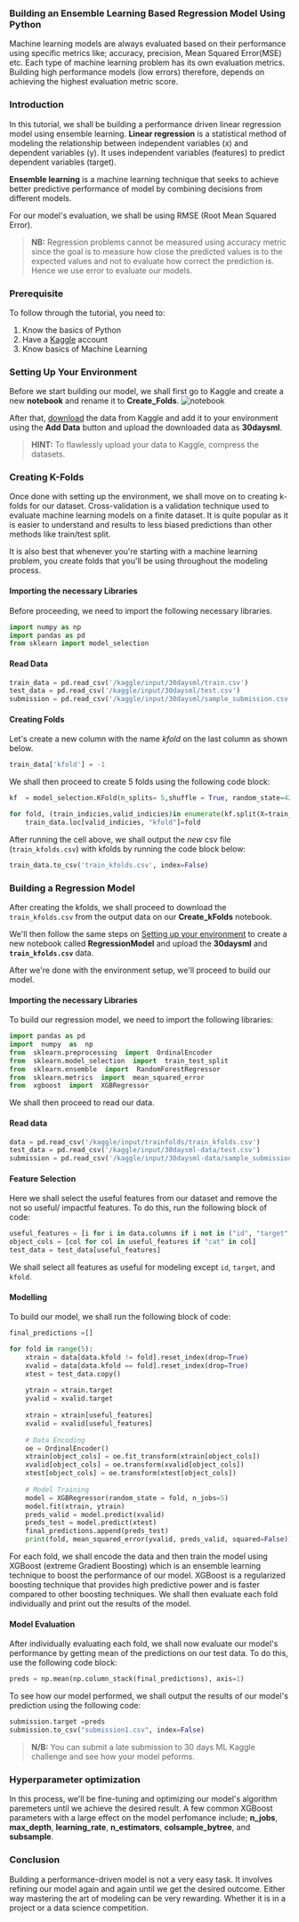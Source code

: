 ﻿


### Building an Ensemble Learning Based Regression Model Using Python

Machine learning models are always evaluated based on their performance using specific metrics like; accuracy, precision, Mean Squared Error(MSE) etc. Each type of machine learning problem has its own evaluation metrics. 
Building high performance models (low errors) therefore, depends on achieving the highest evaluation metric score.

### Introduction 

In this tutorial, we shall be building a performance driven linear regression model using ensemble learning. **Linear regression** is a statistical method of modeling the relationship between independent variables (x) and dependent variables (y). It uses independent variables (features) to predict dependent variables (target).

**Ensemble learning** is a machine learning technique that seeks to achieve better predictive performance of model by combining decisions from different models.

For our model's evaluation, we shall be using RMSE (Root Mean Squared Error). 

> **NB:** Regression problems cannot be measured using accuracy metric since the goal is to measure how close the predicted values is to the expected values and not to evaluate how correct the prediction is. Hence we use error to evaluate our models.

### Prerequisite

To follow through the tutorial, you need to:
1. Know the basics of Python
2. Have a [Kaggle](https://www.kaggle.com/) account
3. Know basics of Machine Learning

### Setting Up Your Environment

Before we start building our model, we shall first go to Kaggle and create a new **notebook** and rename it to **Create_Folds**.
![notebook](engineering-education/building-an-ensemble-learning-based-regression-model-using-python/notebook.jpg)
 
After that, [download](https://www.kaggle.com/c/30-days-of-ml/data) the data from Kaggle and add it to your environment using the **Add Data** button and upload the downloaded data as **30daysml**.

>**HINT:**  To flawlessly upload your data to Kaggle, compress the datasets.

### Creating K-Folds
Once done with setting up the environment, we shall move on to creating k-folds for our dataset.
Cross-validation is a validation technique used to evaluate machine learning models on a finite dataset.  It is quite popular as it is easier to understand and results to less biased predictions than other methods like train/test split.

It is also best that whenever you're starting with a machine learning problem, you create folds that you'll be using throughout the modeling process.

#### Importing the necessary Libraries

Before proceeding, we need to import the following necessary libraries.

```python
import numpy as np 
import pandas as pd 
from sklearn import model_selection
```
#### Read Data
```python
train_data = pd.read_csv('/kaggle/input/30daysml/train.csv')
test_data = pd.read_csv('/kaggle/input/30daysml/test.csv')
submission = pd.read_csv('/kaggle/input/30daysml/sample_submission.csv')
```
#### Creating Folds
Let's create a new column with the name *kfold* on the last column as shown below.
```python
train_data['kfold'] = -1
```
We shall then proceed to create 5 folds using the following code block:
```python
kf  = model_selection.KFold(n_splits= 5,shuffle = True, random_state=42)

for fold, (train_indicies,valid_indicies)in enumerate(kf.split(X=train_data)):
    train_data.loc[valid_indicies, "kfold"]=fold
```

After running the cell above, we shall output the *new* csv file (`train_kfolds.csv`) with kfolds by running the code block below:
```python
train_data.to_csv('train_kfolds.csv', index=False)
```
### Building a Regression Model

After creating the kfolds, we shall proceed to download the `train_kfolds.csv` from the output data on our **Create_kFolds** notebook. 

We'll then follow the same steps on [Setting up your environment](#setting-up-your-environment) to create a new notebook called **RegressionModel** and upload the **30daysml** and **`train_kfolds.csv`** data.

After we're done with the environment setup, we'll proceed to build our model.

####  Importing the necessary Libraries

To build our regression model, we need to import the following libraries:

```python
import pandas as pd
import  numpy  as  np
from  sklearn.preprocessing  import  OrdinalEncoder
from  sklearn.model_selection  import  train_test_split
from  sklearn.ensemble  import  RandomForestRegressor
from  sklearn.metrics  import  mean_squared_error
from  xgboost  import  XGBRegressor
```

We shall then proceed to read our data.

#### Read data

```python
data = pd.read_csv('/kaggle/input/trainfolds/train_kfolds.csv')
test_data = pd.read_csv('/kaggle/input/30daysml-data/test.csv')
submission = pd.read_csv('/kaggle/input/30daysml-data/sample_submission.csv')
```
#### Feature Selection

Here we shall select the useful features from our dataset and remove the not so useful/ impactful features.
To do this, run the following block of code:
```python
useful_features = [i for i in data.columns if i not in ("id", "target","kfold")]
object_cols = [col for col in useful_features if "cat" in col]
test_data = test_data[useful_features]
```
We shall select all features as useful for modeling except `id`, `target`, and `kfold`.

#### Modelling

To build our model, we shall run the following block of code:
```python
final_predictions =[]

for fold in range(5):
    xtrain = data[data.kfold != fold].reset_index(drop=True)
    xvalid = data[data.kfold == fold].reset_index(drop=True)
    xtest = test_data.copy()
    
    ytrain = xtrain.target
    yvalid = xvalid.target
    
    xtrain = xtrain[useful_features]
    xvalid = xvalid[useful_features]
    
    # Data Encoding 
    oe = OrdinalEncoder()
    xtrain[object_cols] = oe.fit_transform(xtrain[object_cols])
    xvalid[object_cols] = oe.transform(xvalid[object_cols])
    xtest[object_cols] = oe.transform(xtest[object_cols])
    
    # Model Training
    model = XGBRegressor(random_state = fold, n_jobs=5)
    model.fit(xtrain, ytrain)
    preds_valid = model.predict(xvalid)
    preds_test = model.predict(xtest)
    final_predictions.append(preds_test)
    print(fold, mean_squared_error(yvalid, preds_valid, squared=False))
```
For each fold, we shall encode the data and then train the model using XGBoost (extreme Gradient Boosting) which is an ensemble learning technique to boost the performance of our model.
XGBoost is a regularized boosting technique that provides high predictive power and is faster compared to other boosting techniques.
We shall then evaluate each fold individually and print out the results of the model.
 
 #### Model Evaluation
  
 After individually evaluating each fold, we shall now evaluate our model's performance by getting mean of the predictions on our test data. To do this, use the following code block:
 
```python
preds = np.mean(np.column_stack(final_predictions), axis=1)
```
To see how our model performed, we shall output the results of our model's prediction using the following code:
```python
submission.target =preds
submission.to_csv("submission1.csv", index=False)
``` 
>**N/B:** You can submit a late submission to 30 days ML Kaggle challenge and see how your model peforms.

### Hyperparameter optimization

In this process, we'll be fine-tuning and optimizing our model's algorithm paremeters until we achieve the desired result.
A few common XGBoost parameters with a large effect on the model perfomance include; **n_jobs**, **max_depth**, **learning_rate**, **n_estimators**, **colsample_bytree**, and **subsample**.
 
### Conclusion

Building a performance-driven model is not a very easy task. It involves refining our model again and again until we get the desired outcome. Either way mastering the art of modeling can be very rewarding. Whether it is in a project or a data science competition.

